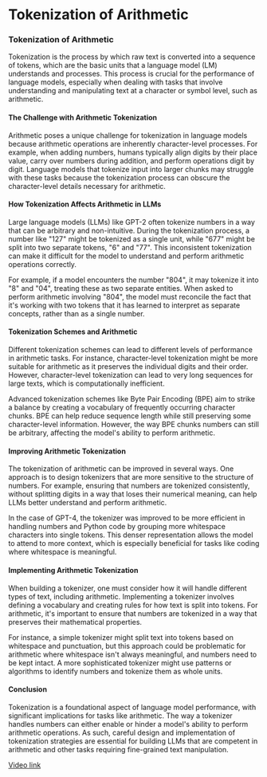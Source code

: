 # Tokenization of Arithmetic

### Tokenization of Arithmetic

Tokenization is the process by which raw text is converted into a sequence of tokens, which are the basic units that a language model (LM) understands and processes. This process is crucial for the performance of language models, especially when dealing with tasks that involve understanding and manipulating text at a character or symbol level, such as arithmetic.

#### The Challenge with Arithmetic Tokenization

Arithmetic poses a unique challenge for tokenization in language models because arithmetic operations are inherently character-level processes. For example, when adding numbers, humans typically align digits by their place value, carry over numbers during addition, and perform operations digit by digit. Language models that tokenize input into larger chunks may struggle with these tasks because the tokenization process can obscure the character-level details necessary for arithmetic.

#### How Tokenization Affects Arithmetic in LLMs

Large language models (LLMs) like GPT-2 often tokenize numbers in a way that can be arbitrary and non-intuitive. During the tokenization process, a number like "127" might be tokenized as a single unit, while "677" might be split into two separate tokens, "6" and "77". This inconsistent tokenization can make it difficult for the model to understand and perform arithmetic operations correctly.

For example, if a model encounters the number "804", it may tokenize it into "8" and "04", treating these as two separate entities. When asked to perform arithmetic involving "804", the model must reconcile the fact that it's working with two tokens that it has learned to interpret as separate concepts, rather than as a single number.

#### Tokenization Schemes and Arithmetic

Different tokenization schemes can lead to different levels of performance in arithmetic tasks. For instance, character-level tokenization might be more suitable for arithmetic as it preserves the individual digits and their order. However, character-level tokenization can lead to very long sequences for large texts, which is computationally inefficient.

Advanced tokenization schemes like Byte Pair Encoding (BPE) aim to strike a balance by creating a vocabulary of frequently occurring character chunks. BPE can help reduce sequence length while still preserving some character-level information. However, the way BPE chunks numbers can still be arbitrary, affecting the model's ability to perform arithmetic.

#### Improving Arithmetic Tokenization

The tokenization of arithmetic can be improved in several ways. One approach is to design tokenizers that are more sensitive to the structure of numbers. For example, ensuring that numbers are tokenized consistently, without splitting digits in a way that loses their numerical meaning, can help LLMs better understand and perform arithmetic.

In the case of GPT-4, the tokenizer was improved to be more efficient in handling numbers and Python code by grouping more whitespace characters into single tokens. This denser representation allows the model to attend to more context, which is especially beneficial for tasks like coding where whitespace is meaningful.

#### Implementing Arithmetic Tokenization

When building a tokenizer, one must consider how it will handle different types of text, including arithmetic. Implementing a tokenizer involves defining a vocabulary and creating rules for how text is split into tokens. For arithmetic, it's important to ensure that numbers are tokenized in a way that preserves their mathematical properties.

For instance, a simple tokenizer might split text into tokens based on whitespace and punctuation, but this approach could be problematic for arithmetic where whitespace isn't always meaningful, and numbers need to be kept intact. A more sophisticated tokenizer might use patterns or algorithms to identify numbers and tokenize them as whole units.

#### Conclusion

Tokenization is a foundational aspect of language model performance, with significant implications for tasks like arithmetic. The way a tokenizer handles numbers can either enable or hinder a model's ability to perform arithmetic operations. As such, careful design and implementation of tokenization strategies are essential for building LLMs that are competent in arithmetic and other tasks requiring fine-grained text manipulation.

[Video link](https://www.youtube.com/watch?v=zduSFxRajkE?t=439)